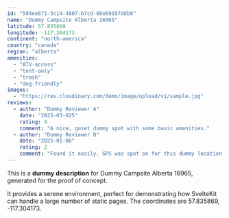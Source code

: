 ```yaml
---
id: "594ee671-3c14-4807-b7cd-08e69197ddb8"
name: "Dummy Campsite Alberta 16965"
latitude: 57.835869
longitude: -117.304173
continent: "north-america"
country: "canada"
region: "alberta"
amenities:
  - "ATV-access"
  - "tent-only"
  - "trash"
  - "dog-friendly"
images:
  - "https://res.cloudinary.com/demo/image/upload/v1/sample.jpg"
reviews:
  - author: "Dummy Reviewer A"
    date: "2025-03-025"
    rating: 4
    comment: "A nice, quiet dummy spot with some basic amenities."
  - author: "Dummy Reviewer B"
    date: "2025-01-06"
    rating: 2
    comment: "Found it easily. GPS was spot on for this dummy location."
---
```


This is a **dummy description** for Dummy Campsite Alberta 16965, generated for the proof of concept.

It provides a serene environment, perfect for demonstrating how SvelteKit can handle a large number of static pages. The coordinates are 57.835869, -117.304173.
